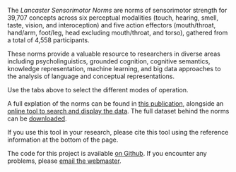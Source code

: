 The *Lancaster Sensorimotor Norms* are norms of sensorimotor strength for 39,707 concepts across six perceptual modalities (touch, hearing, smell, taste, vision, and interoception) and five action effectors (mouth/throat, hand/arm, foot/leg, head excluding mouth/throat, and torso), gathered from a total of 4,558 participants.

These norms provide a valuable resource to researchers in diverse areas including psycholinguistics, grounded cognition, cognitive semantics, knowledge representation, machine learning, and big data approaches to the analysis of language and conceptual representations.

Use the tabs above to select the different modes of operation.

A full explation of the norms can be found in [this publication](https://osf.io/v9j6q/), alongside an [online tool to search and display the data](https://www.lancaster.ac.uk/psychology/lsnorms/). The full dataset behind the norms can be [downloaded](http://osf.io/7emr6/).

If you use this tool in your research, please cite this tool using the reference information at the bottom of the page.

The code for this project is available [on Github](https://github.com/emcoglab/sensorimotor-web-app-shiny).
If you encounter any problems, please [email the webmaster](mailto:c.wingfield@lancaster.ac.uk).
